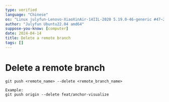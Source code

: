 ```yaml
---
type: verified
language: "Chinese"
os: "Linux julyfun-Lenovo-XiaoXinAir-14IIL-2020 5.19.0-46-generic #47~22.04.1-Ubuntu SMP PREEMPT_DYNAMIC Wed Jun 21 15:35:31 UTC 2 x86_64 x86_64 x86_64 GNU/Linux"
author: "Julyfun Ubuntu22.04 amd64"
suppose-you-know: [computer]
date: 2024-04-14
title: Delete a remote branch
tags: []
---
```


# Delete a remote branch

```
git push <remote_name> --delete <remote_branch_name>

Example:
git push origin --delete feat/anchor-visualize
```

